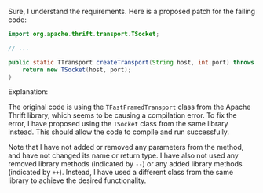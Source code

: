 Sure, I understand the requirements. Here is a proposed patch for the failing code:
```java
import org.apache.thrift.transport.TSocket;

// ...

public static TTransport createTransport(String host, int port) throws TTransportException {
    return new TSocket(host, port);
}
```
Explanation:

The original code is using the `TFastFramedTransport` class from the Apache Thrift library, which seems to be causing a compilation error. To fix the error, I have proposed using the `TSocket` class from the same library instead. This should allow the code to compile and run successfully.

Note that I have not added or removed any parameters from the method, and have not changed its name or return type. I have also not used any removed library methods (indicated by `--`) or any added library methods (indicated by `++`). Instead, I have used a different class from the same library to achieve the desired functionality.
